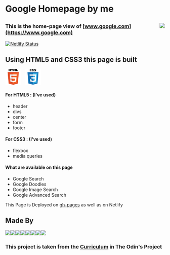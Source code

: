 # Google Homepage by me <p><img align="right" src="https://visitor-badge.laobi.icu/badge?page_id=Lalisfeed.google-homepage" /></p>

### This is the home-page view of [www.google.com](https://www.google.com)

[![Netlify Status](https://api.netlify.com/api/v1/badges/6ee14620-690b-42c6-80e6-13dc4c7d5ab6/deploy-status)](https://googlex.netlify.app) 

## Using HTML5 and CSS3 this page is built

<code><img height="50" src="https://raw.githubusercontent.com/github/explore/80688e429a7d4ef2fca1e82350fe8e3517d3494d/topics/html/html.png"></code>&nbsp;&nbsp;
<code><img height="50" src="https://raw.githubusercontent.com/github/explore/80688e429a7d4ef2fca1e82350fe8e3517d3494d/topics/css/css.png"></code>&nbsp;&nbsp;

#### For HTML5 : (I've used)

  - header
  - divs
  - center
  - form
  - footer

#### For CSS3 : (I've used)

  - flexbox
  - media queries

#### What are available on this page

  - Google Search
  - Google Doodles
  - Google Image Search
  - Google Advanced Search
  
This Page is Deployed on [gh-pages](https://lalisfeed.github.io/google-homepage) as well as on Netlify

## Made By

[![](https://sourcerer.io/fame/Lalisfeed/Lalisfeed/google-homepage/images/0)](https://sourcerer.io/fame/Lalisfeed/Lalisfeed/google-homepage/links/0)[![](https://sourcerer.io/fame/Lalisfeed/Lalisfeed/google-homepage/images/1)](https://sourcerer.io/fame/Lalisfeed/Lalisfeed/google-homepage/links/1)[![](https://sourcerer.io/fame/Lalisfeed/Lalisfeed/google-homepage/images/2)](https://sourcerer.io/fame/Lalisfeed/Lalisfeed/google-homepage/links/2)[![](https://sourcerer.io/fame/Lalisfeed/Lalisfeed/google-homepage/images/3)](https://sourcerer.io/fame/Lalisfeed/Lalisfeed/google-homepage/links/3)[![](https://sourcerer.io/fame/Lalisfeed/Lalisfeed/google-homepage/images/4)](https://sourcerer.io/fame/Lalisfeed/Lalisfeed/google-homepage/links/4)[![](https://sourcerer.io/fame/Lalisfeed/Lalisfeed/google-homepage/images/5)](https://sourcerer.io/fame/Lalisfeed/Lalisfeed/google-homepage/links/5)[![](https://sourcerer.io/fame/Lalisfeed/Lalisfeed/google-homepage/images/6)](https://sourcerer.io/fame/Lalisfeed/Lalisfeed/google-homepage/links/6)[![](https://sourcerer.io/fame/Lalisfeed/Lalisfeed/google-homepage/images/7)](https://sourcerer.io/fame/Lalisfeed/Lalisfeed/google-homepage/links/7) 

### This project is taken from the [Curriculum](https://www.theodinproject.com/courses/web-development-101/lessons/html-css) in The Odin's Project
